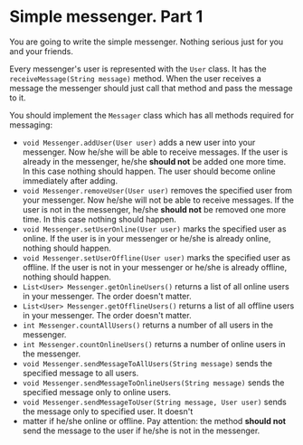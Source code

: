 # Simple messenger. Part 1

You are going to write the simple messenger. Nothing serious just for you and your friends.

Every messenger's user is represented with the `User` class. It has the `receiveMessage(String message)` method.
When the user receives a message the messenger should just call that method and pass the message to it.

You should implement the `Messager` class which has all methods required for messaging:

* `void Messenger.addUser(User user)` adds a new user into your messenger. Now he/she will be able to receive messages.
  If the user is already in the messenger, he/she **should not** be added one more time. In this case nothing should
  happen. The user should become online immediately after adding.
* `void Messenger.removeUser(User user)` removes the specified user from your messenger. Now he/she will not be able to
  receive messages. If the user is not in the messenger, he/she **should not** be removed one more time. In this case
  nothing should happen.
* `void Messenger.setUserOnline(User user)` marks the specified user as online. If the user is in your messenger or
  he/she is already online, nothing should happen.
* `void Messenger.setUserOffline(User user)` marks the specified user as offline. If the user is not in your messenger
  or
  he/she is already offline, nothing should happen.
* `List<User> Messenger.getOnlineUsers()` returns a list of all online users in your messenger. The order doesn't
  matter.
* `List<User> Messenger.getOfflineUsers()` returns a list of all offline users in your messenger. The order doesn't
  matter.
* `int Messenger.countAllUsers()` returns a number of all users in the messenger.
* `int Messenger.countOnlineUsers()` returns a number of online users in the messenger.
* `void Messenger.sendMessageToAllUsers(String message)` sends the specified message to all users.
* `void Messenger.sendMessageToOnlineUsers(String message)` sends the specified message only to online users.
* `void Messenger.sendMessageToUser(String message, User user)` sends the message only to specified user. It doesn't
* matter if he/she online or offline. Pay attention: the method  **should not** send the message to the user if he/she
  is not in the messenger.